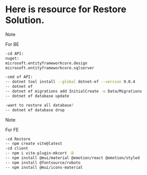 # Here is resource for Restore Solution.

> [!NOTE]
> For BE

```bash
-cd API:
nuget:
microsoft.entityframeworkcore.design
microsoft.entityframeworkcore.sqlserver

-cmd of API:
-- dotnet tool install --global dotnet-ef --version 9.0.4
-- dotnet ef
-- dotnet ef migrations add InitialCreate -o Data/Migrations
-- dotnet ef database update

-want to restore all database?
-- dotnet ef database drop
```

> [!NOTE]
> For FE

```bash
-cd Restore
-- npm create vite@latest
-cd client
-- npm i vite-plugin-mkcert -D
-- npm install @mui/material @emotion/react @emotion/styled
-- npm install @fontsource/roboto
-- npm install @mui/icons-material
```
